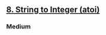 <h2><a href="https://leetcode.com/problems/string-to-integer-atoi/">8. String to Integer (atoi)</a></h2><h3>Medium</h3>